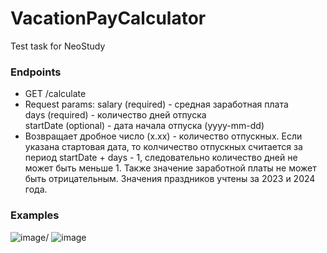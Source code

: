 # VacationPayCalculator
Test task for NeoStudy

### Endpoints
- GET /calculate
- Request params:
salary (required) - средная заработная плата\
days (required) - количество дней отпуска\
startDate (optional) - дата начала отпуска (yyyy-mm-dd)
- Возвращает дробное число (x.xx) - количество отпускных. Если указана стартовая дата, то колчичество отпускных считается за период startDate + days - 1,
следовательно количество дней не может быть меньше 1. Также значение заработной платы не может быть отрицательным. Значения праздников учтены за 2023 и 2024 года.


### Examples
![image](https://github.com/aryunin/VacationPayCalculator/assets/37240301/54543269-b361-4414-a55e-1c204a919029)/
![image](https://github.com/aryunin/VacationPayCalculator/assets/37240301/81df8602-0ea2-42a2-aee4-16f1440f8ba3)


